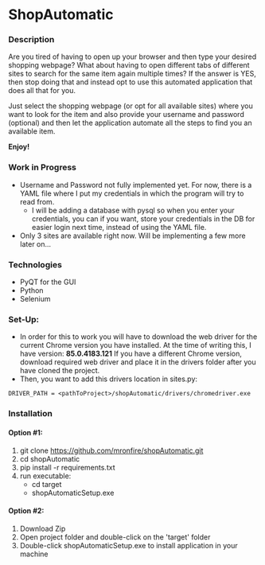# ShopAutomatic

### Description
Are you tired of having to open up your browser and then type your desired shopping webpage? What about having to open different tabs of different sites
to search for the same item again multiple times?
If the answer is YES, then stop doing that and instead opt to use this automated application that does all that for you.

Just select the shopping webpage (or opt for all available sites) where you want to look for the item and also provide your username and 
password (optional) and then let the application automate all the steps to find you an available item.

<b>Enjoy!</b>

### Work in Progress
- Username and Password not fully implemented yet. For now, there is a YAML file where I put my credentials in which the program will try to read from.
    - I will be adding a database with pysql so when you enter your credentials, you can if you want, store your credentials in the DB for easier login next time, instead of using the YAML file.
- Only 3 sites are available right now. Will be implementing a few more later on...

### Technologies
- PyQT for the GUI
- Python
- Selenium

### Set-Up:
- In order for this to work you will have to download the web driver for the current Chrome version you have installed. At the time of writing this, I have version: <b>85.0.4183.121</b>
If you have a different Chrome version, download required web driver and place it in the drivers folder after you have cloned the project.
- Then, you want to add this drivers location in sites.py:
```
DRIVER_PATH = <pathToProject>/shopAutomatic/drivers/chromedriver.exe
```

### Installation 
#### Option #1:
1. git clone https://github.com/mronfire/shopAutomatic.git
2. cd shopAutomatic
3. pip install -r requirements.txt
4. run executable:
    - cd target
    - shopAutomaticSetup.exe

#### Option #2:
1. Download Zip
2. Open project folder and double-click on the 'target' folder
3. Double-click shopAutomaticSetup.exe to install application in your machine